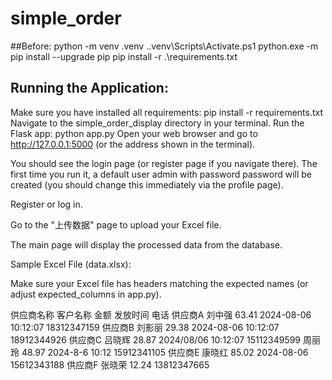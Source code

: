 # simple_order

##Before:
python -m venv .venv
.\.venv\Scripts\Activate.ps1
python.exe -m pip install --upgrade pip
pip install -r .\requirements.txt

## Running the Application:
Make sure you have installed all requirements: pip install -r requirements.txt
Navigate to the simple_order_display directory in your terminal.
Run the Flask app: python app.py
Open your web browser and go to http://127.0.0.1:5000 (or the address shown in the terminal).

You should see the login page (or register page if you navigate there). The first time you run it, a default user admin with password password will be created (you should change this immediately via the profile page).

Register or log in.

Go to the "上传数据" page to upload your Excel file.

The main page will display the processed data from the database.

Sample Excel File (data.xlsx):

Make sure your Excel file has headers matching the expected names (or adjust expected_columns in app.py).

供应商名称	客户名称	金额	发放时间	电话
供应商A	刘中强	63.41	2024-08-06 10:12:07	18312347159
供应商B	刘影丽	29.38	2024-08-06 10:12:07	18912344926
供应商C	吕晓辉	28.87	2024/08/06 10:12:07	15112349599
周丽玲	48.97	2024-8-6 10:12	15912341105
供应商E	康晓红	85.02	2024-08-06	15612343188
供应商F	张晓荣	12.24		13812347665
